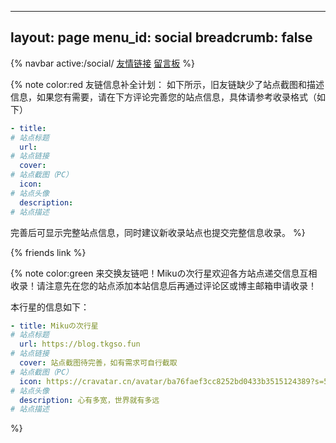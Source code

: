 -----
layout: page
menu_id: social
breadcrumb: false
-----
{% navbar active:/social/ [友情链接](/social/) [留言板](/social/comment/) %}

{% note color:red 友链信息补全计划：
如下所示，旧友链缺少了站点截图和描述信息，如果您有需要，请在下方评论完善您的站点信息，具体请参考收录格式（如下）

```yaml
- title: 
# 站点标题
  url:
# 站点链接
  cover:
# 站点截图（PC）
  icon:
# 站点头像
  description:
# 站点描述
```

完善后可显示完整站点信息，同时建议新收录站点也提交完整信息收录。
%}

{% friends link %}

{% note color:green 来交换友链吧！Mikuの次行星欢迎各方站点递交信息互相收录！请注意先在您的站点添加本站信息后再通过评论区或博主邮箱申请收录！

本行星的信息如下：

```yaml
- title: Mikuの次行星
# 站点标题
  url: https://blog.tkgso.fun
# 站点链接
  cover: 站点截图待完善，如有需求可自行截取
# 站点截图（PC）
  icon: https://cravatar.cn/avatar/ba76faef3cc8252bd0433b3515124389?s=512
# 站点头像
  description: 心有多宽，世界就有多远
# 站点描述
```

%}